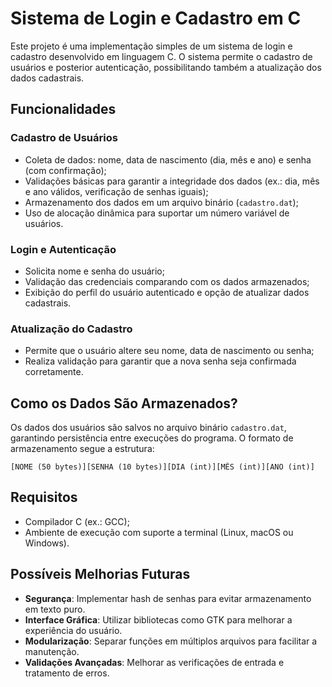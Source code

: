 # Sistema de Login e Cadastro em C

Este projeto é uma implementação simples de um sistema de login e cadastro desenvolvido em linguagem C. O sistema permite o cadastro de usuários e posterior autenticação, possibilitando também a atualização dos dados cadastrais.

## Funcionalidades

### Cadastro de Usuários
- Coleta de dados: nome, data de nascimento (dia, mês e ano) e senha (com confirmação);
- Validações básicas para garantir a integridade dos dados (ex.: dia, mês e ano válidos, verificação de senhas iguais);
- Armazenamento dos dados em um arquivo binário (`cadastro.dat`);
- Uso de alocação dinâmica para suportar um número variável de usuários.

### Login e Autenticação
- Solicita nome e senha do usuário;
- Validação das credenciais comparando com os dados armazenados;
- Exibição do perfil do usuário autenticado e opção de atualizar dados cadastrais.

### Atualização do Cadastro
- Permite que o usuário altere seu nome, data de nascimento ou senha;
- Realiza validação para garantir que a nova senha seja confirmada corretamente.

## Como os Dados São Armazenados?
Os dados dos usuários são salvos no arquivo binário `cadastro.dat`, garantindo persistência entre execuções do programa. O formato de armazenamento segue a estrutura:

```
[NOME (50 bytes)][SENHA (10 bytes)][DIA (int)][MÊS (int)][ANO (int)]
```

## Requisitos
- Compilador C (ex.: GCC);
- Ambiente de execução com suporte a terminal (Linux, macOS ou Windows).


## Possíveis Melhorias Futuras
- **Segurança**: Implementar hash de senhas para evitar armazenamento em texto puro.
- **Interface Gráfica**: Utilizar bibliotecas como GTK para melhorar a experiência do usuário.
- **Modularização**: Separar funções em múltiplos arquivos para facilitar a manutenção.
- **Validações Avançadas**: Melhorar as verificações de entrada e tratamento de erros.






